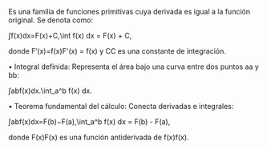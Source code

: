 Es una familia de funciones primitivas cuya derivada es igual a la función original. Se denota como:

∫f(x)dx=F(x)+C,\int f(x) dx = F(x) + C, 

donde F′(x)=f(x)F'(x) = f(x) y CC es una constante de integración.

• Integral definida:
Representa el área bajo una curva entre dos puntos aa y bb:

∫abf(x)dx.\int_a^b f(x) dx. 

• Teorema fundamental del cálculo:
Conecta derivadas e integrales:

∫abf(x)dx=F(b)−F(a),\int_a^b f(x) dx = F(b) - F(a), 

donde F(x)F(x) es una función antiderivada de f(x)f(x).